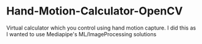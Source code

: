 # Hand-Motion-Calculator-OpenCV
Virtual calculator which you control using hand motion capture. I did this as I wanted to use Mediapipe's ML/ImageProcessing solutions
